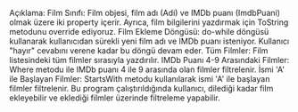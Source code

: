 Açıklama:
Film Sınıfı: Film objesi, film adı (Adi) ve IMDb puanı (ImdbPuani) olmak üzere iki property içerir. Ayrıca, film bilgilerini yazdırmak için ToString metodunu override ediyoruz.
Film Ekleme Döngüsü: do-while döngüsü kullanarak kullanıcıdan sürekli yeni film adı ve IMDb puanı isteniyor. Kullanıcı "hayır" cevabını verene kadar bu döngü devam eder.
Tüm Filmler: Film listesindeki tüm filmler sırasıyla yazdırılır.
IMDb Puanı 4-9 Arasındaki Filmler: Where metodu ile IMDb puanı 4 ile 9 arasında olan filmler filtrelenir.
İsmi 'A' ile Başlayan Filmler: StartsWith metodu kullanılarak ismi 'A' ile başlayan filmler filtrelenir.
Bu program çalıştırıldığında kullanıcı, dilediği kadar film ekleyebilir ve eklediği filmler üzerinde filtreleme yapabilir.
